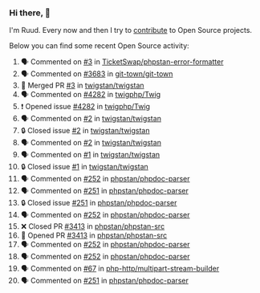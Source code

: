 ### Hi there, 👋

I'm Ruud. Every now and then I try to [contribute](https://github.com/pulls?q=+is%3Apr+author%3Aruudk+archived%3Afalse+is%3Apublic+) to Open Source projects.

Below you can find some recent Open Source activity:

<!--START_SECTION:activity-->
1. 🗣 Commented on [#3](https://github.com/TicketSwap/phpstan-error-formatter/issues/3#issuecomment-2337612921) in [TicketSwap/phpstan-error-formatter](https://github.com/TicketSwap/phpstan-error-formatter)
2. 🗣 Commented on [#3683](https://github.com/git-town/git-town/issues/3683#issuecomment-2337388120) in [git-town/git-town](https://github.com/git-town/git-town)
3. 🎉 Merged PR [#3](https://github.com/twigstan/twigstan/pull/3) in [twigstan/twigstan](https://github.com/twigstan/twigstan)
4. 🗣 Commented on [#4282](https://github.com/twigphp/Twig/issues/4282#issuecomment-2335140977) in [twigphp/Twig](https://github.com/twigphp/Twig)
5. ❗ Opened issue [#4282](https://github.com/twigphp/Twig/issues/4282) in [twigphp/Twig](https://github.com/twigphp/Twig)
6. 🗣 Commented on [#2](https://github.com/twigstan/twigstan/issues/2#issuecomment-2334213272) in [twigstan/twigstan](https://github.com/twigstan/twigstan)
7. 🔒 Closed issue [#2](https://github.com/twigstan/twigstan/issues/2) in [twigstan/twigstan](https://github.com/twigstan/twigstan)
8. 🗣 Commented on [#2](https://github.com/twigstan/twigstan/issues/2#issuecomment-2334188589) in [twigstan/twigstan](https://github.com/twigstan/twigstan)
9. 🗣 Commented on [#1](https://github.com/twigstan/twigstan/issues/1#issuecomment-2334184179) in [twigstan/twigstan](https://github.com/twigstan/twigstan)
10. 🔒 Closed issue [#1](https://github.com/twigstan/twigstan/issues/1) in [twigstan/twigstan](https://github.com/twigstan/twigstan)
11. 🗣 Commented on [#252](https://github.com/phpstan/phpdoc-parser/pull/252#issuecomment-2333928304) in [phpstan/phpdoc-parser](https://github.com/phpstan/phpdoc-parser)
12. 🗣 Commented on [#251](https://github.com/phpstan/phpdoc-parser/issues/251#issuecomment-2333927959) in [phpstan/phpdoc-parser](https://github.com/phpstan/phpdoc-parser)
13. 🔒 Closed issue [#251](https://github.com/phpstan/phpdoc-parser/issues/251) in [phpstan/phpdoc-parser](https://github.com/phpstan/phpdoc-parser)
14. 🗣 Commented on [#252](https://github.com/phpstan/phpdoc-parser/pull/252#issuecomment-2333927638) in [phpstan/phpdoc-parser](https://github.com/phpstan/phpdoc-parser)
15. ❌ Closed PR [#3413](https://github.com/phpstan/phpstan-src/pull/3413) in [phpstan/phpstan-src](https://github.com/phpstan/phpstan-src)
16. 💪 Opened PR [#3413](https://github.com/phpstan/phpstan-src/pull/3413) in [phpstan/phpstan-src](https://github.com/phpstan/phpstan-src)
17. 🗣 Commented on [#252](https://github.com/phpstan/phpdoc-parser/pull/252#issuecomment-2333893278) in [phpstan/phpdoc-parser](https://github.com/phpstan/phpdoc-parser)
18. 🗣 Commented on [#252](https://github.com/phpstan/phpdoc-parser/pull/252#issuecomment-2333874700) in [phpstan/phpdoc-parser](https://github.com/phpstan/phpdoc-parser)
19. 🗣 Commented on [#67](https://github.com/php-http/multipart-stream-builder/pull/67#issuecomment-2333850922) in [php-http/multipart-stream-builder](https://github.com/php-http/multipart-stream-builder)
20. 🗣 Commented on [#251](https://github.com/phpstan/phpdoc-parser/issues/251#issuecomment-2333850366) in [phpstan/phpdoc-parser](https://github.com/phpstan/phpdoc-parser)
<!--END_SECTION:activity-->
